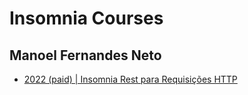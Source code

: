 # Insomnia Courses

## Manoel Fernandes Neto

- [2022 (paid) | Insomnia Rest para Requisições HTTP](https://www.udemy.com/course/insomnia-rest-para-requisicoes-http)


